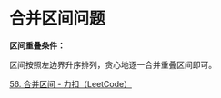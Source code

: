 # 合并区间问题

**区间重叠条件：**

区间按照左边界升序排列，贪心地逐一合并重叠区间即可。

 [56. 合并区间 - 力扣（LeetCode）](https://leetcode.cn/problems/merge-intervals/) 

